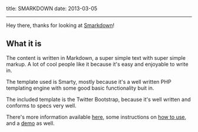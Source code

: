 title: SMARKDOWN
date: 2013-03-05

---

Hey there, thanks for looking at [Smarkdown](smarkdowngit)!

What it is
----------

The content is written in Markdown, a super simple text with
super simple markup. A lot of cool people like it because it's
easy and enjoyable to write in.

The template used is Smarty, mostly because it's a well written
PHP templating engine with some good basic functionality buit in.

The included template is the Twitter Bootstrap, because it's well
written and conforms to specs very well.

There's more information available [here](./about), some instructions
on [how to use](./howto), and a [demo](demo) as well.

[smarkdowngit]: https://github.com/saibotsivad/smarkdown "smarkdown git repo"
[markdown]: http://daringfireball.net/projects/markdown/ "Markdown specs"
[demo]: http://smarkdown.tobiaslabs.com "smarkdown demo"